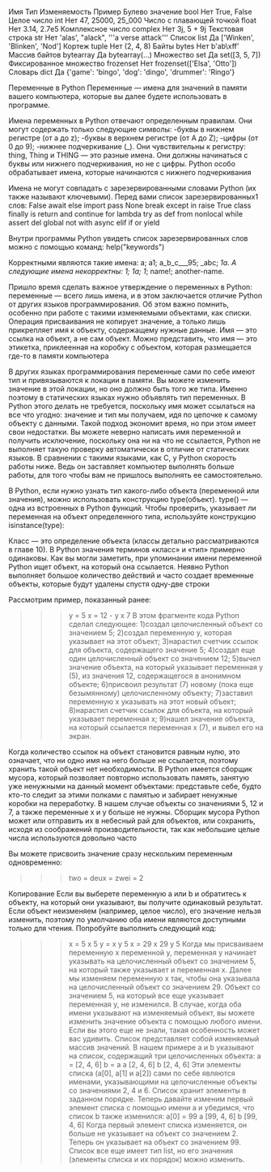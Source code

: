 Имя                         Тип         Изменяемость     Пример
Булево значение             bool        Нет              True, False
Целое число                 int         Нет              47, 25000, 25_000
Число с плавающей точкой    float       Нет              3.14, 2.7e5
Комплексное число           complex     Нет              3j, 5 + 9j
Текстовая строка            str         Нет              'alas', "alack", '''a verse attack'''
Список                      list        Да                ['Winken', 'Blinken', 'Nod']
Кортеж                      tuple       Нет               (2, 4, 8)
Байты                       bytes       Нет               b'ab\xff'
Массив байтов               bytearray   Да                bytearray(…)
Множество                   set         Да                set([3, 5, 7])
Фиксированное множество     frozenset   Нет               frozenset(['Elsa', 'Otto']) 
Словарь                     dict        Да                {'game': 'bingo', 'dog': 'dingo', 'drummer': 'Ringo'}

Переменные в Python
Переменные — имена для значений в памяти вашего компьютера, которые вы далее будете использовать в программе.

Имена переменных в Python отвечают определенным правилам.
Они могут содержать только следующие символы:
-буквы в нижнем регистре (от a до z);
-буквы в верхнем регистре (от A до Z);
-цифры (от 0 до 9);
-нижнее подчеркивание (_).
Они чувствительны к регистру: thing, Thing и THING — это разные имена.
Они должны начинаться с буквы или нижнего подчеркивания, но не с цифры.
Python особо обрабатывает имена, которые начинаются с нижнего подчеркивания

Имена не могут совпадать с зарезервированными словами Python (их также называют ключевыми).
Перед вами список зарезервированных1 слов:
False   await       else        import      pass
None    break       except      in          raise
True    class       finally     is          return
and     continue    for         lambda      try
as      def         from        nonlocal    while
assert  del         global      not         with
async   elif        if          or          yield


Внутри программы Python увидеть список зарезервированных слов можно с помощью команд: help("keywords")

Корректными являются такие имена:
a;
a1;
a_b_c___95;
_abc;
_1a.
А следующие имена некорректны:
1;
1a;
1_;
name!;
another-name.

Пришло время сделать важное утверждение о переменных в Python: переменные —
всего лишь имена, и в этом заключается отличие Python от других языков программирования. Об этом важно помнить, особенно при работе с такими изменяемыми
объектами, как списки. Операция присваивания не копирует значение, а только
лишь прикрепляет имя к объекту, содержащему нужные данные. Имя — это ссылка
на объект, а не сам объект. Можно представить, что имя — это этикетка, приклеенная на коробку с объектом, которая размещается где-то в памяти компьютера

В других языках программирования переменные сами по себе имеют тип и привязываются к локации в памяти. Вы можете изменить значение в этой локации,
но оно должно быть того же типа. Именно поэтому в статических языках нужно
объявлять тип переменных. В Python этого делать не требуется, поскольку имя
может ссылаться на все что угодно: значение и тип мы получаем, идя по цепочке
к самому объекту с данными. Такой подход экономит время, но при этом имеет
свои недостатки.
 Вы можете неверно написать имя переменной и получить исключение, поскольку
она ни на что не ссылается, Python не выполняет такую проверку автоматически
в отличие от статических языков.
 В сравнении с такими языками, как С, у Python скорость работы ниже. Ведь он
заставляет компьютер выполнять больше работы, для того чтобы вам не пришлось выполнять ее самостоятельно.


В Python, если нужно узнать тип какого-либо объекта (переменной или значения), можно использовать конструкцию type(объект). type() — одна из встроенных
в Python функций. Чтобы проверить, указывает ли переменная на объект определенного типа, используйте конструкцию isinstance(type):

Класс — это определение объекта (классы детально рассматриваются в главе 10).
В Python значения терминов «класс» и «тип» примерно одинаковы.
Как вы могли заметить, при упоминании имени переменной Python ищет объект,
на который она ссылается. Неявно Python выполняет большое количество действий
и часто создает временные объекты, которые будут удалены спустя одну-две строки

Рассмотрим пример, показанный ранее:
>>> y = 5
>>> x = 12 - y
>>> x
7
В этом фрагменте кода Python сделал следующее:
1)создал целочисленный объект со значением 5;
2)создал переменную у, которая указывает на этот объект;
3)нарастил счетчик ссылок для объекта, содержащего значение 5;
4)создал еще один целочисленный объект со значением 12;
5)вычел значение объекта, на который указывает переменная у (5), из значения 12, содержащегося в анонимном объекте;
6)присвоил результат (7) новому (пока еще безымянному) целочисленному объекту;
7)заставил переменную х указывать на этот новый объект;
8)нарастил счетчик ссылок для объекта, на который указывает переменная х;
9)нашел значение объекта, на который ссылается переменная х (7), и вывел его на экран.

Когда количество ссылок на объект становится равным нулю, это означает, что ни одно имя на него больше не ссылается, поэтому хранить такой объект нет
необходимости. В Python имеется сборщик мусора, который позволяет повторно использовать память, занятую уже ненужными на данный момент объектами: представьте себе, 
будто кто-то следит за этими полками с памятью и забирает ненужные коробки на переработку.
В нашем случае объекты со значениями 5, 12 и 7, а также переменные x и y больше не нужны. Сборщик мусора Python может или отправить их в небесный рай для объектов, 
или сохранить, исходя из соображений производительности, так как небольшие целые числа используются довольно часто

Вы можете присвоить значение сразу нескольким переменным одновременно:
>>> two = deux = zwei = 2

Копирование
Если вы выберете переменную a или b и обратитесь к объекту, на который они указывают, вы получите одинаковый результат.
Если объект неизменяем (например, целое число), его значение нельзя изменить,
поэтому по умолчанию оба имени являются доступными только для чтения. Попробуйте выполнить следующий код:
>>> x = 5
>>> x
5
>>> y = x
>>> y
5
>>> x = 29
>>> x
29
>>> y
5
Когда мы присваиваем переменную x переменной y, переменная y начинает
указывать на целочисленный объект со значением 5, на который также указывает
и переменная x. Далее мы изменяем переменную x так, чтобы она указывала на
целочисленный объект со значением 29. Объект со значением 5, на который все еще
указывает переменная y, не изменился.
В случае, когда оба имени указывают на изменяемый объект, вы можете изменить
значение объекта с помощью любого имени. Если вы этого еще не знали, такая особенность может вас удивить.
Список представляет собой изменяемый массив значений. В нашем примере a и b указывают на список,
содержащий три целочисленных объекта:
>>> a = [2, 4, 6]
>>> b = a
>>> a
[2, 4, 6]
>>> b
[2, 4, 6]
Эти элементы списка (a[0], a[1] и a[2]) сами по себе являются именами, указывающими на целочисленные объекты со значениями 2, 4 и 6. Список хранит
элементы в заданном порядке.
Теперь давайте изменим первый элемент списка с помощью имени а и убедимся,
что список b также изменился:
>>> a[0] = 99
>>> a
[99, 4, 6]
>>> b
[99, 4, 6]
Когда первый элемент списка изменяется, он больше не указывает на объект со значением 2. Теперь он указывает на объект со значением 99. Список все еще имеет тип list, 
но его значения (элементы списка и их порядок) можно изменить.